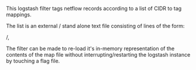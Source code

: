 This logstash filter tags netflow records according to a list of CIDR to tag mappings.

The list is an external / stand alone text file consisting of lines of the form:

<network>/<mask>,<tag>

The filter can be made to re-load it's in-memory representation of the contents of the
map file without interrupting/restarting the logstash instance by touching a flag file.


